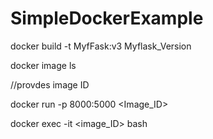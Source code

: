 # SimpleDockerExample
docker build -t MyfFask:v3 Myflask_Version

docker image ls

  //provdes image ID

docker run -p 8000:5000 <Image_ID>

docker exec -it <image_ID> bash
